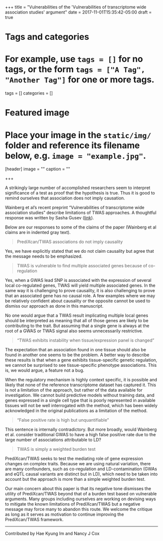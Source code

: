 +++
title = "Vulnerabilities of the 'Vulnerabilities of transcriptome wide association studies' argument"
date = 2017-11-01T15:35:42-05:00
draft = true

# Tags and categories
# For example, use `tags = []` for no tags, or the form `tags = ["A Tag", "Another Tag"]` for one or more tags.
tags = []
categories = []

# Featured image
# Place your image in the `static/img/` folder and reference its filename below, e.g. `image = "example.jpg"`.
[header]
image = ""
caption = ""

+++

A strikingly large number of accomplished researchers seem to interpret significance of a test as proof that the hypothesis is true. Thus it is good to remind ourselves that association does not imply causation.

Wainberg et al’s recent preprint “Vulnerabilities of transcriptome wide association studies” describe limitations of TWAS approaches. A thoughtful response was written by Sasha Gusev ([link](http://sashagusev.github.io/2017-10/twas-vulnerabilities.html)).

Below are our responses to some of the claims of the paper (Wainberg et al claims are in indented gray text).

> PrediXcan/TWAS associations do not imply causality

Yes, we have explicitly stated that we do not claim causality but agree that the message needs to be emphasized.

> TWAS is vulnerable to find multiple associated genes because of co-regulation

 Yes, when a GWAS lead SNP is associated with the expression of several local co-regulated genes, TWAS will yield multiple associated genes. In the same way it is challenging to prove causality, it is also challenging to prove that an associated gene has no causal role. A few examples where we may be relatively confident about causality or the opposite cannot be used to dismiss our approach as done in this manuscript.

 No one would argue that a TWAS result implicating multiple local genes should be interpreted as meaning that all of those genes are likely to be contributing to the trait. But assuming that a single gene is always at the root of a GWAS or TWAS signal also seems unnecessarily restrictive.

> “TWAS exhibits instability when tissue/expression panel is changed”

The expectation that an association found in one tissue should also be found in another one seems to be the problem. A better way to describe these results is that when a gene exhibits tissue-specific genetic regulation, we cannot be surprised to see tissue-specific phenotype associations. This is, we would argue, a feature not a bug.

When the regulatory mechanism is highly context specific, it is possible and likely that none of the reference transcriptome dataset has captured it. This is not a limitation of the approach, but rather of the data available for investigation. We cannot build predictive models without training data, and genes expressed in a single cell type that is poorly represented in available tissues will not be well interrogated with the method, which has been widely acknowledged in the original publications as a limitation of the method.

> “False positive rate is high but unquantifiable”

This sentence is internally contradictory. But more broadly, would Wainberg et al. consider traditional GWAS to have a high false positive rate due to the large number of associations attributable to LD?

> TWAS is simply a weighted burden test

PrediXcan/TWAS seeks to test the mediating role of gene expression changes on complex traits. Because we are using natural variation, there are many confounders, such as co-regulation and LD-contamination (GWAs and eQTL causal variants are distinct but in LD), which need to be taken into account but the approach is more than a simple weighted burden test.


Our main concern about this paper is that its negative tone dismisses the utility of PrediXcan/TWAS beyond that of a burden test based on vulnerable arguments. Many groups including ourselves are working on devising ways to mitigate the known limitations of PrediXcan/TWAS but a negative message may force many to abandon this route. We welcome the critique as long as it serves as motivation to continue improving the PrediXcan/TWAS framework.

***
Contributed by Hae Kyung Im and Nancy J Cox
